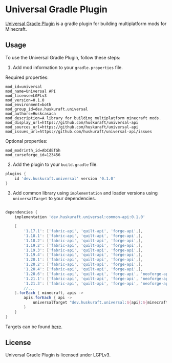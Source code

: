 # Universal Gradle Plugin

[Universal Gradle Plugin]() is a gradle plugin for building multiplatform mods for Minecraft.

## Usage

To use the Universal Gradle Plugin, follow these steps:

1. Add mod information to your `gradle.properties` file.

Required properties:

```properties
mod_id=universal
mod_name=Universal API
mod_license=LGPLv3
mod_version=0.1.0
mod_environment=both
mod_group_id=dev.huskuraft.universal
mod_authors=Huskcasaca
mod_description=A library for building multiplatform minecraft mods.
mod_display_url=https://github.com/huskuraft/universal-api
mod_sources_url=https://github.com/huskuraft/universal-api
mod_issues_url=https://github.com/huskuraft/universal-api/issues
```

Optional properties:

```properties
mod_modrinth_id=AbCdEfGh
mod_curseforge_id=123456
```

2. Add the plugin to your `build.gradle` file.

```groovy
plugins {
    id 'dev.huskuraft.universal' version '0.1.0'
}
```

3. Add common library using `implementation` and loader versions using `universalTarget` to your dependencies.

```groovy

dependencies {
    implementation 'dev.huskuraft.universal:common-api:0.1.0'

    [
        '1.17.1': ['fabric-api', 'quilt-api', 'forge-api',],
        '1.18.1': ['fabric-api', 'quilt-api', 'forge-api',],
        '1.18.2': ['fabric-api', 'quilt-api', 'forge-api',],
        '1.19.2': ['fabric-api', 'quilt-api', 'forge-api',],
        '1.19.3': ['fabric-api', 'quilt-api', 'forge-api',],
        '1.19.4': ['fabric-api', 'quilt-api', 'forge-api',],
        '1.20.1': ['fabric-api', 'quilt-api', 'forge-api',],
        '1.20.2': ['fabric-api', 'quilt-api', 'forge-api',],
        '1.20.4': ['fabric-api', 'quilt-api', 'forge-api',],
        '1.20.6': ['fabric-api', 'quilt-api', 'forge-api', 'neoforge-api'],
        '1.21.1': ['fabric-api', 'quilt-api', 'forge-api', 'neoforge-api'],
        '1.21.3': ['fabric-api', 'quilt-api', 'forge-api', 'neoforge-api'],
        //...
    ].forEach { minecraft, apis ->
        apis.forEach { api ->
            universalTarget "dev.huskuraft.universal:${api}:${minecraft}"
        }
    }
}
```
Targets can be found [here](https://github.com/huskuraft/universal-api#targets).

## License

Universal Gradle Plugin is licensed under LGPLv3.
